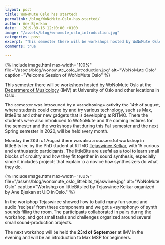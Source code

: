 ```yaml
---
layout: post
title: WoNoMute Oslo has started!
permalink: /blog/WoNoMute-Oslo-has-started/
author: Ane Bjerkan
date:   2019-09-16 12:00:00 +0100
image: "/assets/blog/wonomute_oslo_introduction.jpg"
categories: post
excerpt: "This semester there will be workshops hosted by WoNoMute Oslo at the Department of Musicology (IMV) and other locations in Oslo. The semester was introduced by a «sandboxing» activity the 14th of august, where students could come by and try various technology, such as Max, littleBits and other new gadgets that is developing at RITMO. There the students were also introduced to WoNoMute and the coming lectures for the semester and the workshops that during this Fall semester and the next Spring semester in 2020, will be held every month."
comments: true

---
```


{% include image.html
max-width="100%" file="/assets/blog/wonomute_oslo_introduction.jpg"
alt="WoNoMute Oslo" caption="Welcome Session of WoNoMute Oslo" %}

This semester there will be workshops hosted by WoNoMute Oslo at the [Department of Musicology](https://www.hf.uio.no/imv/english/) (IMV) at University of Oslo and other locations in Oslo. 

The semester was introduced by a «sandboxing» activity the 14th of august, where students could come by and try various technology, such as Max, littleBits and other new gadgets that is developing at RITMO. There the students were also introduced to WoNoMute and the coming lectures for the semester and the workshops that during this Fall semester and the next Spring semester in 2020, will be held every month.

Monday the 26th of August there was also a successful workshop in littleBits led by the PhD student at RITMO [Tejaswinee Kelkar](/directory-of-wonomute/tejaswinee-kelkar/), with 15 curious and enthusiastic participants. The littleBits are useful as a tool to learn small blocks of circuitry and how they fit together in sound synthesis, especially since it includes projects that explain to a novice how synthesizers do what they do. 

{% include image.html
max-width="100%" file="/assets/blog/wonomute_oslo_littlebits_tejaswinee.jpg"
alt="WoNoMute Oslo" caption="Workshop on littleBits led by Tejaswinee Kelkar organized by Ane Bjerkan at UiO in Oslo." %}

In the workshop Tejaswinee showed how to build many fun sound and audio 'recipes' from these components and we got a «symphony» of synth sounds filling the room. The participants collaborated in pairs during the workshop, and got small tasks and challenges organized around several small sound-production projects. 

The next workshop will be held the **23rd of September** at IMV in the evening and will be an introduction to Max MSP for beginners. 
